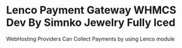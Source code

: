 # Lenco Payment Gateway WHMCS Dev By Simnko Jewelry Fully Iced
 WebHosting Providers Can Collect Payments by using Lenco module  
